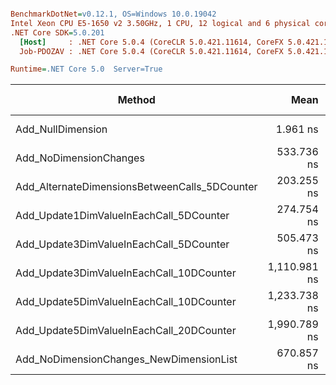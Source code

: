 ``` ini

BenchmarkDotNet=v0.12.1, OS=Windows 10.0.19042
Intel Xeon CPU E5-1650 v2 3.50GHz, 1 CPU, 12 logical and 6 physical cores
.NET Core SDK=5.0.201
  [Host]     : .NET Core 5.0.4 (CoreCLR 5.0.421.11614, CoreFX 5.0.421.11614), X64 RyuJIT
  Job-PDOZAV : .NET Core 5.0.4 (CoreCLR 5.0.421.11614, CoreFX 5.0.421.11614), X64 RyuJIT

Runtime=.NET Core 5.0  Server=True  

```
|                                        Method |         Mean |      Error |     StdDev |          Min |          Max |  Gen 0 | Gen 1 | Gen 2 | Allocated |
|---------------------------------------------- |-------------:|-----------:|-----------:|-------------:|-------------:|-------:|------:|------:|----------:|
|                             Add_NullDimension |     1.961 ns |  0.0261 ns |  0.0231 ns |     1.930 ns |     2.007 ns |      - |     - |     - |         - |
|                        Add_NoDimensionChanges |   533.736 ns |  8.1058 ns |  7.5821 ns |   522.515 ns |   547.371 ns | 0.0010 |     - |     - |      96 B |
| Add_AlternateDimensionsBetweenCalls_5DCounter |   203.255 ns |  2.4446 ns |  2.2867 ns |   200.525 ns |   208.033 ns | 0.0012 |     - |     - |      96 B |
|       Add_Update1DimValueInEachCall_5DCounter |   274.754 ns |  3.1023 ns |  2.9019 ns |   269.379 ns |   279.709 ns | 0.0029 |     - |     - |     256 B |
|       Add_Update3DimValueInEachCall_5DCounter |   505.473 ns |  8.0663 ns |  7.1505 ns |   492.116 ns |   516.384 ns | 0.0038 |     - |     - |     336 B |
|      Add_Update3DimValueInEachCall_10DCounter | 1,110.981 ns | 15.7047 ns | 13.9218 ns | 1,094.639 ns | 1,135.868 ns | 0.0038 |     - |     - |     336 B |
|      Add_Update5DimValueInEachCall_10DCounter | 1,233.738 ns | 21.7783 ns | 18.1859 ns | 1,211.230 ns | 1,272.081 ns | 0.0057 |     - |     - |     568 B |
|      Add_Update5DimValueInEachCall_20DCounter | 1,990.789 ns | 32.2297 ns | 30.1477 ns | 1,947.796 ns | 2,042.917 ns | 0.0038 |     - |     - |     568 B |
|       Add_NoDimensionChanges_NewDimensionList |   670.857 ns |  8.4137 ns |  7.8702 ns |   659.780 ns |   687.297 ns | 0.0038 |     - |     - |     368 B |
